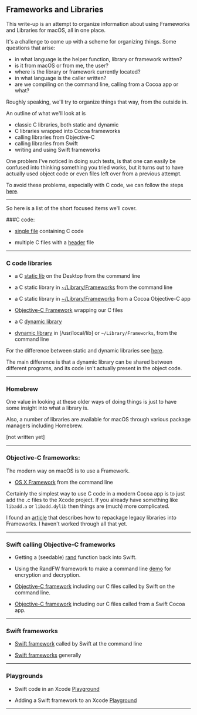 ## Frameworks and Libraries

This write-up is an attempt to organize information about using Frameworks and Libraries for macOS, all in one place.

It's a challenge to come up with a scheme for organizing things.  Some questions that arise:

* in what language is the helper function, library or framework written?
* is it from macOS or from me, the user?
* where is the library or framework currently located?
* in what language is the caller written?
* are we compiling on the command line, calling from a Cocoa app or what?

Roughly speaking, we'll try to organize things that way, from the outside in.

An outline of what we'll look at is

* classic C libraries, both static and dynamic
* C libraries wrapped into Cocoa frameworks
* calling libraries from Objective-C
* calling libraries from Swift
* writing and using Swift frameworks

One problem I've noticed in doing such tests, is that one can easily be confused into thinking something you tried works, but it turns out to have actually used object code or even files left over from a previous attempt.

To avoid these problems, especially with C code, we can follow the steps [here](files/cleanup.md).

<hr>

So here is a list of the short focused items we'll cover.

###C code:

* [single file](files/single_file.md) containing C code

* multiple C files with a [header](files/with_header.md) file

<hr>

### C code libraries

* a C [static lib](files/static_library_cl.md) on the Desktop from the command line

* a C static library in [~/Library/Frameworks](files/static_library_in_FW.md) from the command line

* a C static library in [~/Library/Frameworks](files/c_static_library_app.md) from a Cocoa Objective-C app

* [Objective-C Framework](files/oc_framework.md) wrapping our C files

* a C [dynamic library](files/dynamic_library.md)

* [dynamic library](files/dynamic_library_in_FW.md) in [/usr/local/lib] or ``~/Library/Frameworks``, from the command line

For the difference between static and dynamic libraries see [here](http://stackoverflow.com/questions/2649334). 

The main difference is that a dynamic library can be shared between different programs, and its code isn't actually present in the object code.

<hr>

### Homebrew

One value in looking at these older ways of doing things is just to have some insight into what a library is.

Also, a number of libraries are available for macOS through various package managers including Homebrew.

[not written yet]

<hr>

### Objective-C frameworks:

The modern way on macOS is to use a Framework.

* [OS X Framework](files/OS_X_framework.md) from the command line

Certainly the simplest way to use C code in a modern Cocoa app is to just add the .c files to the Xcode project.  If you already have something like ``libadd.a`` or ``libadd.dylib`` then things are (much) more complicated.

I found an [article](https://pewpewthespells.com/blog/convert_static_to_dynamic.html) that describes how to repackage legacy libraries into Frameworks.  I haven't worked through all that yet.

<hr>

### Swift calling Objective-C frameworks

* Getting a (seedable) [rand](files/getting_randy.md) function back into Swift.

* Using the RandFW framework to make a command line [demo](files/Encoder.md) for encryption and decryption.

* [Objective-C framework](files/num10.md) including our C files called by Swift on the command line.

* [Objective-C framework](files/num8.md) including our C files called from a Swift Cocoa app.

<hr>

### Swift frameworks

*  [Swift framework](files/swift_code.md) called by Swift at the command line

*  [Swift frameworks](files/swift_frameworks.md) generally

<hr>

### Playgrounds

*  Swift code in an Xcode [Playground](files/playground.md)

*  Adding a Swift framework to an Xcode [Playground](files/PG+framework.md)

<hr>